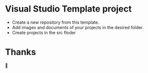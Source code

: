 # Visual Studio Template  project

- Create a new repository from this template.
- Add images and documents of your projects in the desired folder.
- Create  projects in the src floder
 

# Thanks
🙏 
